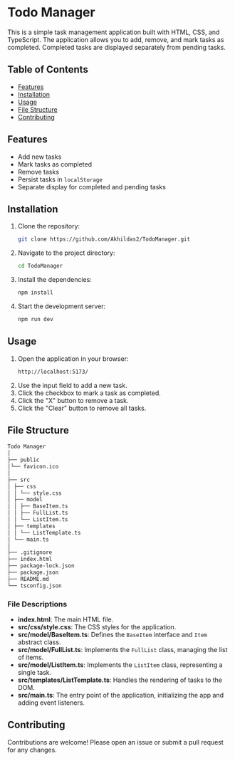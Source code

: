 # Todo Manager

This is a simple task management application built with HTML, CSS, and TypeScript. The application allows you to add, remove, and mark tasks as completed. Completed tasks are displayed separately from pending tasks.

## Table of Contents

- [Features](#features)
- [Installation](#installation)
- [Usage](#usage)
- [File Structure](#file-structure)
- [Contributing](#contributing)

## Features

- Add new tasks
- Mark tasks as completed
- Remove tasks
- Persist tasks in `localStorage`
- Separate display for completed and pending tasks

## Installation

1. Clone the repository:
   ```sh
   git clone https://github.com/Akhildas2/TodoManager.git
   ```
2. Navigate to the project directory:
   ```sh
   cd TodoManager
   ```
3. Install the dependencies:
   ```sh
   npm install
   ```
4. Start the development server:
   ```sh
   npm run dev
   ```

## Usage

1. Open the application in your browser:
   ```sh
   http://localhost:5173/
   ```
2. Use the input field to add a new task.
3. Click the checkbox to mark a task as completed.
4. Click the "X" button to remove a task.
5. Click the "Clear" button to remove all tasks.

## File Structure

```sh
Todo Manager
│
├── public
│└── favicon.ico
│
├── src
│ ├── css
│ │ └── style.css
│ ├── model
│ │ ├── BaseItem.ts
│ │ ├── FullList.ts
│ │ └── ListItem.ts
│ ├── templates
│ │ └── ListTemplate.ts
│ └── main.ts
│
├── .gitignore
├── index.html
├── package-lock.json
├── package.json
├── README.md
└── tsconfig.json
```

### File Descriptions

- **index.html**: The main HTML file.
- **src/css/style.css**: The CSS styles for the application.
- **src/model/BaseItem.ts**: Defines the `BaseItem` interface and `Item` abstract class.
- **src/model/FullList.ts**: Implements the `FullList` class, managing the list of items.
- **src/model/ListItem.ts**: Implements the `ListItem` class, representing a single task.
- **src/templates/ListTemplate.ts**: Handles the rendering of tasks to the DOM.
- **src/main.ts**: The entry point of the application, initializing the app and adding event listeners.

## Contributing

Contributions are welcome! Please open an issue or submit a pull request for any changes.
